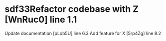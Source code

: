 # sdf33Refactor codebase with Z [WnRuc0] line 1.1
Update documentation [pLob5U] line 6.3
Add feature for X [5rp4Zg] line 8.2
